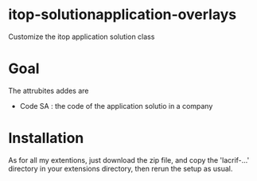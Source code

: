 # itop-solutionapplication-overlays
Customize the itop application solution class

# Goal
The attrubites addes are 
* Code SA : the code of the application solutio in a company

# Installation
As for all my extentions, just download the zip file, and copy the 'lacrif-...' directory in your extensions directory, then rerun the setup as usual.